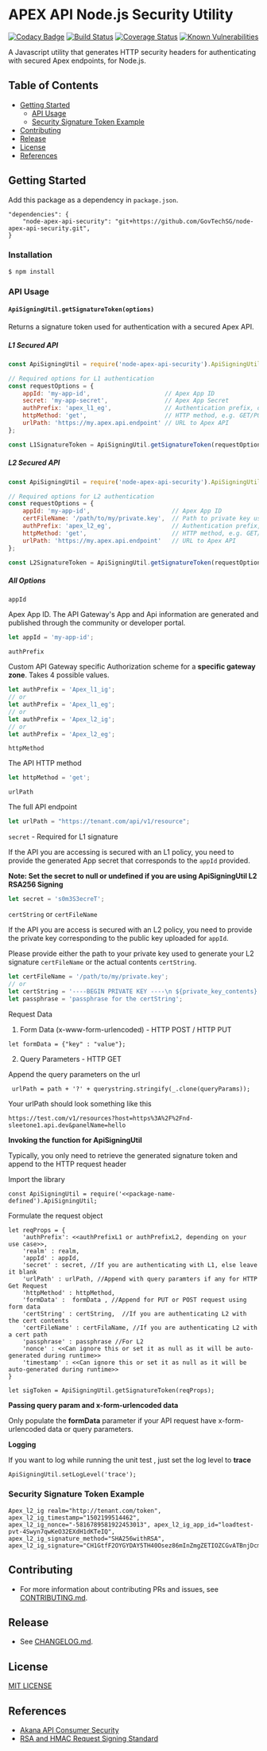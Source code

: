 # APEX API Node.js Security Utility
[![Codacy Badge](https://api.codacy.com/project/badge/Grade/eb0547096e2d4693b8cd19a87977f14f)](https://www.codacy.com/app/GovTech/node-apex-api-security?utm_source=github.com&amp;utm_medium=referral&amp;utm_content=GovTechSG/node-apex-api-security&amp;utm_campaign=Badge_Grade)
[![Build Status](https://travis-ci.org/GovTechSG/node-apex-api-security.svg?branch=master)](https://travis-ci.org/GovTechSG/node-apex-api-security)
[![Coverage Status](https://coveralls.io/repos/github/GovTechSG/node-apex-api-security/badge.svg?branch=master)](https://coveralls.io/github/GovTechSG/node-apex-api-security?branch=master)
[![Known Vulnerabilities](https://snyk.io/test/github/govtechsg/node-apex-api-security/badge.svg)](https://snyk.io/test/github/govtechsg/node-apex-api-security)

A Javascript utility that generates HTTP security headers for authenticating with secured Apex endpoints, for Node.js.

## Table of Contents
- [Getting Started](#getting-started)
    * [API Usage](#api-usage)
    * [Security Signature Token Example](#security-signature-token-example)
- [Contributing](#contributing)
- [Release](#release)
- [License](#license)
- [References](#references)

## Getting Started

Add this package as a dependency in `package.json`.

```
"dependencies": {
    "node-apex-api-security": "git+https://github.com/GovTechSG/node-apex-api-security.git",
}
```

### Installation

```
$ npm install
```

### API Usage

#### `ApiSigningUtil.getSignatureToken(options)`

Returns a signature token used for authentication with a secured Apex API.

##### L1 Secured API

```javascript
const ApiSigningUtil = require('node-apex-api-security').ApiSigningUtil;

// Required options for L1 authentication
const requestOptions = {
    appId: 'my-app-id',                     // Apex App ID
    secret: 'my-app-secret',                // Apex App Secret
    authPrefix: 'apex_l1_eg',               // Authentication prefix, determined by authentication level and gateway type
    httpMethod: 'get',                      // HTTP method, e.g. GET/POST
    urlPath: 'https://my.apex.api.endpoint' // URL to Apex API
};

const L1SignatureToken = ApiSigningUtil.getSignatureToken(requestOptions);
```

##### L2 Secured API

```javascript
const ApiSigningUtil = require('node-apex-api-security').ApiSigningUtil;

// Required options for L2 authentication
const requestOptions = {
    appId: 'my-app-id',                       // Apex App ID
    certFileName: '/path/to/my/private.key',  // Path to private key used for L2 signature
    authPrefix: 'apex_l2_eg',                 // Authentication prefix, determined by authentication level and gateway type
    httpMethod: 'get',                        // HTTP method, e.g. GET/POST
    urlPath: 'https://my.apex.api.endpoint'   // URL to Apex API
};

const L2SignatureToken = ApiSigningUtil.getSignatureToken(requestOptions);
```

##### All Options

`appId`

Apex App ID. The API Gateway's App and Api information are generated and published through the community or developer portal.

```javascript
let appId = 'my-app-id';
```

`authPrefix`

Custom API Gateway specific Authorization scheme for a **specific gateway zone**. Takes 4 possible values.
 
```javascript
let authPrefix = 'Apex_l1_ig'; 
// or
let authPrefix = 'Apex_l1_eg';
// or
let authPrefix = 'Apex_l2_ig';
// or
let authPrefix = 'Apex_l2_eg';
```

`httpMethod`

 The API HTTP method
 
```javascript
let httpMethod = 'get';
```

`urlPath`

The full API endpoint
 
```javascript
let urlPath = "https://tenant.com/api/v1/resource";
```

`secret` - Required for L1 signature

If the API you are accessing is secured with an L1 policy, you need to provide the generated App secret that corresponds to the `appId` provided.

**Note: Set the secret to null or undefined if you are using ApiSigningUtil L2 RSA256 Signing**

```javascript
let secret = 's0m3S3ecreT'; 
```

`certString` or `certFileName`

If the API you are access is secured with an L2 policy, you need to provide the private key corresponding to the public key uploaded for `appId`.

Please provide either the path to your private key used to generate your L2 signature `certFileName` or the actual contents `certString`.

```javascript
let certFileName = '/path/to/my/private.key';
// or
let certString = '----BEGIN PRIVATE KEY ----\n ${private_key_contents} \n -----END PRIVATE KEY-----';
let passphrase = 'passphrase for the certString';
```

Request Data 

1) Form Data (x-www-form-urlencoded) - HTTP POST / HTTP PUT

```
let formData = {"key" : "value"};
```

2) Query Parameters  - HTTP GET

Append the query parameters on the url 

```
 urlPath = path + '?' + querystring.stringify(_.clone(queryParams));
```

Your urlPath should look something like this

```
https://test.com/v1/resources?host=https%3A%2F%2Fnd-sleetone1.api.dev&panelName=hello
```

**Invoking the function for ApiSigningUtil**

Typically, you only need to retrieve the generated signature token and append to the HTTP request header

Import the library

```
const ApiSigningUtil = require('<<package-name-defined').ApiSigningUtil;
```

Formulate the request object

```
let reqProps = {
    'authPrefix': <<authPrefixL1 or authPrefixL2, depending on your use case>>,
    'realm' : realm,
    'appId' : appId,
    'secret' : secret, //If you are authenticating with L1, else leave it blank
    'urlPath' : urlPath, //Append with query paramters if any for HTTP Get Request
    'httpMethod' : httpMethod,
    'formData' :  formData , //Append for PUT or POST request using form data 
    'certString' : certString,  //If you are authenticating L2 with the cert contents
    'certFileName' : certFilaName, //If you are authenticating L2 with a cert path
    'passphrase' : passphrase //For L2
    'nonce' : <<Can ignore this or set it as null as it will be auto-generated during runtime>>
    'timestamp' : <<Can ignore this or set it as null as it will be auto-generated during runtime>>
}
```

```
let sigToken = ApiSigningUtil.getSignatureToken(reqProps);

```

**Passing query param and x-form-urlencoded data**

Only populate the **formData** parameter if your API request have x-form-urlencoded data or query parameters. 

**Logging**

If you want to log while running the unit test , just set the log level to **trace**

```
ApiSigningUtil.setLogLevel('trace');
```

### Security Signature Token Example
```
Apex_l2_ig realm="http://tenant.com/token", apex_l2_ig_timestamp="1502199514462", apex_l2_ig_nonce="-5816789581922453013", apex_l2_ig_app_id="loadtest-pvt-4Swyn7qwKeO32EXdH1dKTeIQ", 
apex_l2_ig_signature_method="SHA256withRSA", 
apex_l2_ig_signature="CH1GtfF2OYGYDAY5TH40Osez86mInZmgZETIOZCGvATBnjDcmCi6blkOlfUpGvzoccr9CA0wO8jL6VNh6cqPnVjO4bpVnSLQ8iiPOz4JK7kxJ4Cb19sX4pO6sx4srDmNqfnGOp5FeFx/rCr16ecvd3+HJF5sJEeOrDytr+HlOBf9pARVx5GroVSKxsKkXzto5XpJ2MN0Mu8eZA5BNJwune/TnnEy0oqjJWNSE+puGH4jMsp4hgLsJOwxJPS8Zg9dtPzoV60Gigxd7Yif2NqiFGI3oi0D3+sVv3QxURLPwCSE9ARyeenYhipG+6gncCR+tWEfaQBGyH9gnG6RtwZh3A=="
```

## Contributing
+ For more information about contributing PRs and issues, see [CONTRIBUTING.md](https://github.com/GovTechSG/node-apex-api-security/blob/master/.github/CONTRIBUTING.md).

## Release
+ See [CHANGELOG.md](CHANGELOG.md).

## License
[MIT LICENSE ](https://github.com/GovTechSG/node-apex-api-security/blob/master/LICENSE)

## References
+ [Akana API Consumer Security](http://docs.akana.com/ag/cm_policies/using_api_consumer_app_sec_policy.htm)
+ [RSA and HMAC Request Signing Standard](http://tools.ietf.org/html/draft-cavage-http-signatures-05)

  




